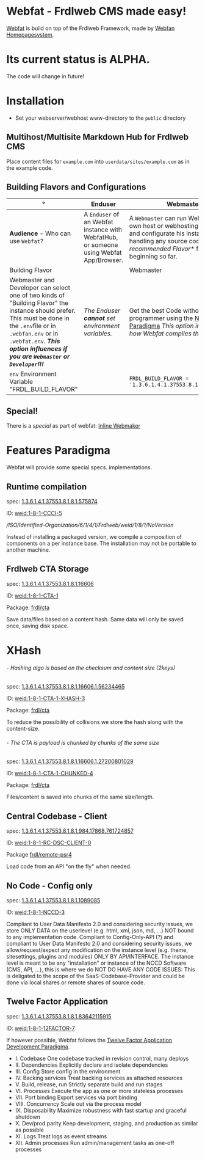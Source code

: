 # Webfat - Frdlweb CMS made easy!
[Webfat](https://webf.at/) is build on top of the Frdlweb Framework, made by [Webfan Homepagesystem](https://webfan.de/index.html).

# **Its current status is ALPHA.**
The code will change in future!

# Installation
* Set your webserver/webhost www-directory to the `public` directory

## Multihost/Multisite Markdown Hub for Frdlweb CMS
Place content files for `example.com` into `userdata/sites/example.com` as in the example code.

## Building Flavors and Configurations
°   | Enduser | Webmaster | Developer
--- |--- | --- | ---
**Audience** - Who can use `Webfat`? | A `Enduser` of an Webfat instance with WebfatHub, or someone using Webfat App/Browser. | A `Webmaster` can run Webfat on his own host or webhosting, he can use and configurate his instance without handling any source code. *This is the recommended Flavor** for the beginning so far.  | The `Developer` want to alter the source code and write his own module and implementations. 
Building Flavor |   | Webmaster | Developer
Webmaster and Developer can select one of two kinds of "Building Flavor" the instance should prefer. This must be done in the `.env`file or in `.webfan.env` or in `.webfat.env`. ***This option influences if you are `Webmaster` or `Developer`!!!*** | *The Enduser **cannot** set environment variables.*  | Get the best Code without to be a programmer using the [No Code Paradigma](https://github.com/frdlweb/webfat/main/README.md#no-code---config-only) *This option influences how Webfat compiles the application!* | Develop and compile the core and your custom modules on your own machine using [Runtime Compilation](https://github.com/frdlweb/webfat/main/README.md#runtime-compilation) *This option influences how Webfat compiles the application!*
`env` Environment Variable "FRDL_BUILD_FLAVOR" |  | ````FRDL_BUILD_FLAVOR = '1.3.6.1.4.1.37553.8.1.8.1.1089085'```` | ````FRDL_BUILD_FLAVOR = '1.3.6.1.4.1.37553.8.1.8.1.575874'````


## Special!
There is a *special* as part of webfat: [Inline Webmaker](https://github.com/frdlweb/webfat/blob/main/public/content/pages/webfat-specials/inline-webmaker.md)


# Features Paradigma
Webfat will provide some special specs. implementations.

## Runtime compilation
spec: [1.3.6.1.4.1.37553.8.1.8.1.575874](https://registry.frdl.de/?goto=oid%3A1.3.6.1.4.1.37553.8.1.8.1.575874)

ID: [weid:1-8-1-CCCI-5](https://registry.frdl.de/?goto=weid%3A1-8-1-CCCI-5)

*/ISO/Identified-Organization/6/1/4/1/Frdlweb/weid/1/8/1/NoVersion*

Instead of installing a packaged version, we compile a composition of components on a per instance base. The installation may not be portable to another machine.

## Frdlweb CTA Storage
spec: [1.3.6.1.4.1.37553.8.1.8.1.16606](https://registry.frdl.de/?goto=oid%3A1.3.6.1.4.1.37553.8.1.8.1.16606)

ID: [weid:1-8-1-CTA-1](https://registry.frdl.de/?goto=weid%3A1-8-1-CTA-1)

Package: [frdl/cta](https://github.com/frdl/cta)

Save data/files based on a content hash. Same data will only be saved once, saving disk space.

# XHash
###### - Hashing algo is based on the checksum and content size (2keys)
spec: [1.3.6.1.4.1.37553.8.1.8.1.16606.1.56234465](https://registry.frdl.de/?goto=oid%3A1.3.6.1.4.1.37553.8.1.8.1.16606.1.56234465)

ID: [weid:1-8-1-CTA-1-XHASH-3](https://registry.frdl.de/?goto=weid%3A1-8-1-CTA-1-XHASH-3)

Package: [frdl/cta](https://github.com/frdl/cta)

To reduce the possibility of collisions we store the hash along with the content-size.

###### - The CTA is payload is chunked by chunks of the same size
spec: [1.3.6.1.4.1.37553.8.1.8.1.16606.1.27200801029](https://registry.frdl.de/?goto=oid%3A1.3.6.1.4.1.37553.8.1.8.1.16606.1.27200801029)

ID: [weid:1-8-1-CTA-1-CHUNKED-4](https://registry.frdl.de/?goto=weid%3A1-8-1-CTA-1-CHUNKED-4)

Package: [frdl/cta](https://github.com/frdl/cta)

Files/content is saved into chunks of the same size/length.

## Central Codebase - Client
spec: [1.3.6.1.4.1.37553.8.1.8.1.984.17868.761724857](https://registry.frdl.de/?goto=oid%3A1.3.6.1.4.1.37553.8.1.8.1.984.17868.761724857)

ID: [weid:1-8-1-RC-DSC-CLIENT-0](https://registry.frdl.de/?goto=weid%3A1-8-1-RC-DSC-CLIENT-0)

Package [frdl/remote-psr4](https://github.com/frdl/remote-psr4)

Load code from an API "on the fly" when needed.

## No Code - Config only
spec: [1.3.6.1.4.1.37553.8.1.8.1.1089085](https://registry.frdl.de/?goto=oid%3A1.3.6.1.4.1.37553.8.1.8.1.1089085)

ID: [weid:1-8-1-NCCD-3](https://registry.frdl.de/?goto=weid%3A1-8-1-NCCD-3)

Compliant to User Data Manifesto 2.0 and considering security issues, we store ONLY DATA on the userlevel (e.g. html, xml, json, md, ...) NOT bound to any implementation code.
Compliant to Config-Only-API (?) and compliant to User Data Manifesto 2.0 and considering security issues, we  allow/request/expect any modification on the instance level (e.g. theme, sitesettings, plugins and modules) ONLY BY API/INTERFACE.
The instance level is meant to be any "installation" or instance of the NCCD Software (CMS, API, ...), this is where  we do NOT DO HAVE ANY CODE ISSUES: This is deligated to the scope of the SaaS-Codebase-Provider and could be done via local shares or remote shares of source code.

## Twelve Factor Application

spec: [1.3.6.1.4.1.37553.8.1.8.1.83642115915](https://registry.frdl.de/?goto=oid%3A1.3.6.1.4.1.37553.8.1.8.1.83642115915)

ID: [weid:1-8-1-12FACTOR-7](https://registry.frdl.de/?goto=weid%3Aweid:1-8-1-12FACTOR-7)

If however possible, Webfat follows the [Twelve Factor Application Development Paradigma](https://12factor.net/).

* I. Codebase
One codebase tracked in revision control, many deploys
* II. Dependencies
Explicitly declare and isolate dependencies
* III. Config
Store config in the environment
* IV. Backing services
Treat backing services as attached resources
* V. Build, release, run
Strictly separate build and run stages
* VI. Processes
Execute the app as one or more stateless processes
* VII. Port binding
Export services via port binding
* VIII. Concurrency
Scale out via the process model
* IX. Disposability
Maximize robustness with fast startup and graceful shutdown
* X. Dev/prod parity
Keep development, staging, and production as similar as possible
* XI. Logs
Treat logs as event streams
* XII. Admin processes
Run admin/management tasks as one-off processes
